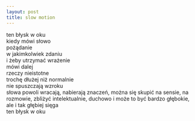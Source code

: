 ```yaml
---
layout: post
title: slow motion
---
```


ten błysk w oku\
kiedy mówi słowo\
pożądanie\
w jakimkolwiek zdaniu\
i żeby utrzymać wrażenie\
mówi dalej\
rzeczy nieistotne\
trochę dłużej niż normalnie\
nie spuszczają wzroku\
słowa powoli wracają, nabierają znaczeń, można się skupić
na sensie, na rozmowie, zbliżyć intelektualnie, duchowo
i może to być bardzo głębokie, ale i tak głębiej sięga\
ten błysk w oku
